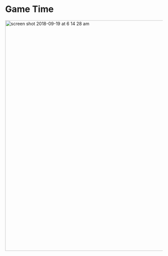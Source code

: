 # Game Time

<img width="739" alt="screen shot 2018-09-19 at 6 14 28 am" src="https://user-images.githubusercontent.com/32209705/45752626-59917a80-bbd3-11e8-9b79-354a41d6f93a.png">


